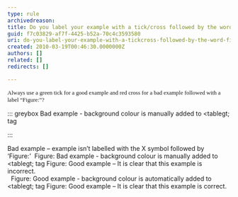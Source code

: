 ```yaml
---
type: rule
archivedreason: 
title: Do you label your example with a tick/cross followed by the word Figure:?
guid: f7c03829-af7f-4425-b52a-70c4c3593580
uri: do-you-label-your-example-with-a-tickcross-followed-by-the-word-figure
created: 2010-03-19T00:46:30.0000000Z
authors: []
related: []
redirects: []

---
```


<font size="2">        <font face="Verdana">Always use a green tick for a good example and red cross for a bad example followed with a label “Figure&#58;”?</font> </font>

<!--endintro-->


::: greybox
Bad example - background colour is manually added to &lt;tablegt; tag

:::


<font class="ms-rteCustom-FigureBad">Bad example – example isn’t labelled with the X symbol followed by ‘Figure&#58;’</font> 
<font class="ms-rteCustom-GreyBox"><font class="ms-rteCustom-FigureBad">Figure&#58; Bad example - background colour is manually added to &lt;tablegt; tag</font></font>
<font class="ms-rteCustom-FigureGood">Figure&#58; Good example – It is clear that this example is incorrect.<br></font> 
<font class="ms-rteCustom-GreyBox"><font class="ms-rteCustom-FigureGood">Figure&#58; Good example - background colour is automatically added to &lt;tablegt; tag</font></font>
<font class="ms-rteCustom-FigureGood">Figure&#58; Good example – It is clear that this example is correct.</font>
